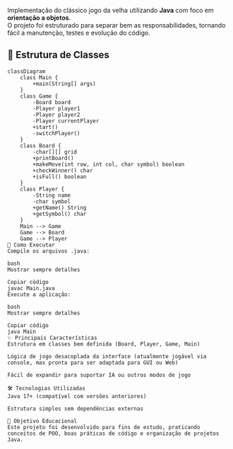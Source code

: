 
Implementação do clássico jogo da velha utilizando **Java** com foco em **orientação a objetos**.  
O projeto foi estruturado para separar bem as responsabilidades, tornando fácil a manutenção, testes e evolução do código.

## 🧩 Estrutura de Classes

```mermaid
classDiagram
    class Main {
        +main(String[] args)
    }
    class Game {
        -Board board
        -Player player1
        -Player player2
        -Player currentPlayer
        +start()
        -switchPlayer()
    }
    class Board {
        -char[][] grid
        +printBoard()
        +makeMove(int row, int col, char symbol) boolean
        +checkWinner() char
        +isFull() boolean
    }
    class Player {
        -String name
        -char symbol
        +getName() String
        +getSymbol() char
    }
    Main --> Game
    Game --> Board
    Game --> Player
🚀 Como Executar
Compile os arquivos .java:

bash
Mostrar sempre detalhes

Copiar código
javac Main.java
Execute a aplicação:

bash
Mostrar sempre detalhes

Copiar código
java Main
✨ Principais Características
Estrutura em classes bem definida (Board, Player, Game, Main)

Lógica de jogo desacoplada da interface (atualmente jogável via console, mas pronta para ser adaptada para GUI ou Web)

Fácil de expandir para suportar IA ou outros modos de jogo

🛠️ Tecnologias Utilizadas
Java 17+ (compatível com versões anteriores)

Estrutura simples sem dependências externas

🎯 Objetivo Educacional
Este projeto foi desenvolvido para fins de estudo, praticando conceitos de POO, boas práticas de código e organização de projetos Java.
